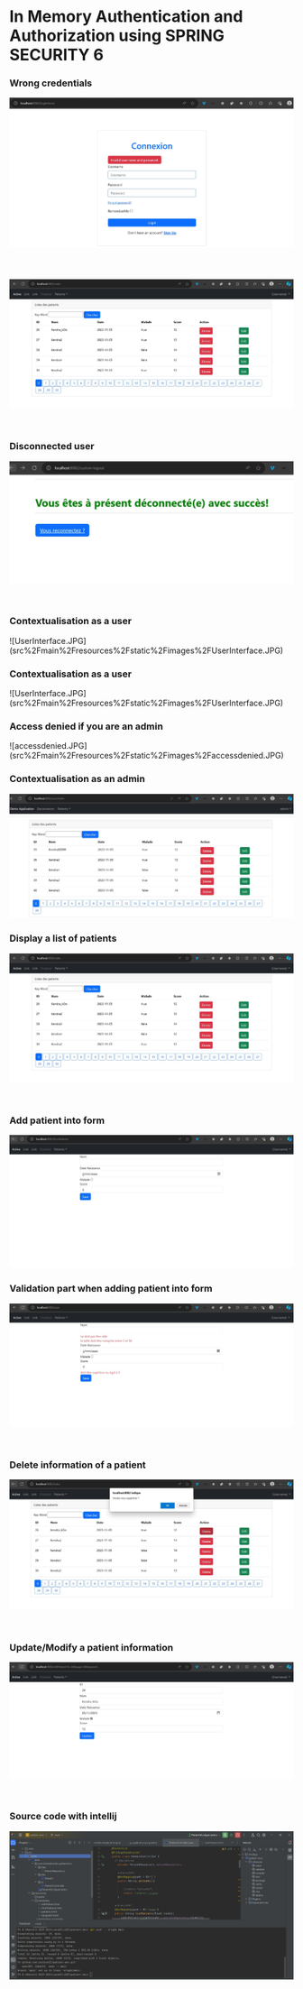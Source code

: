
<h1>In Memory Authentication and Authorization using SPRING SECURITY 6</h1>
<h3>Wrong credentials</h3>

![connexionError.JPG](src%2Fmain%2Fresources%2Fstatic%2Fimages%2FconnexionError.JPG)

<br />


<h3></h3>

![![connexion.JPG](src%2Fmain%2Fresources%2Fstatic%2Fimages%2Fconnexion.JPG)1.JPG](src%2Fmain%2Fresources%2Fstatic%2Fimages%2F1.JPG)

<br />

<h3>Disconnected user</h3>

![disconnected.JPG](src%2Fmain%2Fresources%2Fstatic%2Fimages%2Fdisconnected.JPG)

<br />

<h3>Contextualisation as a  user</h3>
![UserInterface.JPG](src%2Fmain%2Fresources%2Fstatic%2Fimages%2FUserInterface.JPG)

<br />

<h3>Contextualisation as a  user</h3>
![UserInterface.JPG](src%2Fmain%2Fresources%2Fstatic%2Fimages%2FUserInterface.JPG)

<br />

<h3>Access denied if you are an admin</h3>
![accessdenied.JPG](src%2Fmain%2Fresources%2Fstatic%2Fimages%2Faccessdenied.JPG)
<br />

<h3>Contextualisation as  an admin</h3>

![adminInterface.JPG](src%2Fmain%2Fresources%2Fstatic%2Fimages%2FadminInterface.JPG)
<br />

<h3>Display a list of patients</h3>

![1.JPG](src%2Fmain%2Fresources%2Fstatic%2Fimages%2F1.JPG)

<br />


<h3>Add patient into form</h3>

   ![2.JPG](src%2Fmain%2Fresources%2Fstatic%2Fimages%2F2.JPG)
<br />

<h3>Validation part when adding patient into form</h3>

![3.JPG](src%2Fmain%2Fresources%2Fstatic%2Fimages%2F3.JPG)

<br />
<h3>Delete information of a patient</h3>

![4.JPG](src%2Fmain%2Fresources%2Fstatic%2Fimages%2F4.JPG)

<br />
<h3>Update/Modify a patient information</h3>

![5.JPG](src%2Fmain%2Fresources%2Fstatic%2Fimages%2F5.JPG)

<br />
<h3>Source code with intellij</h3>

![6.JPG](src%2Fmain%2Fresources%2Fstatic%2Fimages%2F6.JPG)
